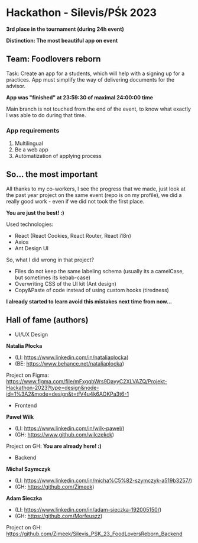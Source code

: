 # Hackathon - Silevis/PŚk 2023
**3rd place in the tournament (during 24h event)**

**Distinction: The most beautiful app on event**
## Team: Foodlovers reborn 
Task: Create an app for a students, which will help with a signing up for a practices. App must simplify the way of delivering documents for the advisor.

**App was "finished" at 23:59:30 of maximal 24:00:00 time**

Main branch is not touched from the end of the event, to know what exactly I was able to do during that time.

### App requirements
1. Multilingual
2. Be a web app
3. Automatization of applying process

## So... the most important
All thanks to my co-workers, I see the progress that we made, just look at the past year project on the same event (repo is on my profile), we did a really good work - even if we did not took the first place. 

**You are just the best! :)**

Used technologies:
- React (React Cookies, React Router, React i18n)
- Axios
- Ant Design UI

So, what I did wrong in that project?
- Files do not keep the same labeling schema (usually its a camelCase, but sometimes its kebab-case)
- Overwriting CSS of the UI kit (Ant design)
- Copy&Paste of code instead of using custom hooks (tiredness)

**I already started to learn avoid this mistakes next time from now...**

## Hall of fame (authors)
- UI/UX Design

**Natalia Płocka**
- (LI: https://www.linkedin.com/in/nataliaplocka)
- (BE: https://www.behance.net/nataliaplocka)

Project on Figma: https://www.figma.com/file/mFxgqbWrs9DayyC2XLVAZQ/Projekt-Hackathon-2023?type=design&node-id=1%3A2&mode=design&t=tfV4u4k6AOKPa3t6-1

- Frontend

**Paweł Wilk**
- (LI: https://www.linkedin.com/in/wilk-pawel/)
- (GH: https://www.github.com/wilczekck)

Project on GH: **You are already here! :)**

- Backend

**Michał Szymczyk**
- (LI: https://www.linkedin.com/in/micha%C5%82-szymczyk-a519b3257/)
- (GH: https://github.com/Zimeek)

**Adam Sieczka**
- (LI: https://www.linkedin.com/in/adam-sieczka-192005150/)
- (GH: https://github.com/Morfeuszz)


Project on GH: https://github.com/Zimeek/Silevis_PSK_23_FoodLoversReborn_Backend
